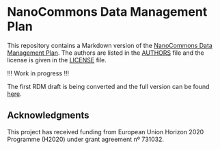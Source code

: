 # NanoCommons Data Management Plan

This repository contains a Markdown version of the [NanoCommons Data Management Plan](DMP.md). The authors are listed in the [AUTHORS](AUTHORS.md) file and the license is given in the [LICENSE](LICENSE.md) file.

!!! Work in progress !!!

The first RDM draft is being converted and the full version can be found [here](https://www.nanocommons.eu/deliverable-10-1-initial-draft-of-nanocommons-data-management-plan/).

## Acknowledgments

This project has received funding from European Union Horizon 2020 Programme (H2020) under grant agreement nº 731032.
